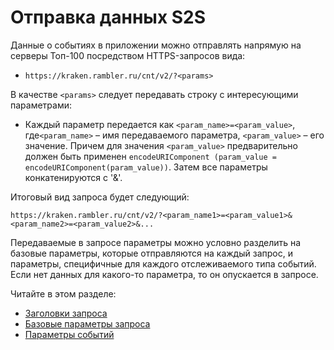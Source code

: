 # Отправка данных S2S

Данные о событиях в приложении можно отправлять напрямую на серверы Топ-100 посредством HTTPS-запросов вида:

* `https://kraken.rambler.ru/cnt/v2/?<params>`

В качестве `<params>` следует передавать строку с интересующими параметрами:

* Каждый параметр передается как `<param_name>=<param_value>`, где`<param_name>` – имя передаваемого параметра, `<param_value>` – его значение. Причем для значения `<param_value>` предварительно должен быть применен `encodeURIComponent (param_value = encodeURIComponent(param_value))`. Затем все параметры конкатенируются с '&'.

Итоговый вид запроса будет следующий:

`https://kraken.rambler.ru/cnt/v2/?<param_name1>=<param_value1>&<param_name2>=<param_value2>&...`

Передаваемые в запросе параметры можно условно разделить на базовые параметры, которые отправляются на каждый запрос, и параметры, специфичные для каждого отслеживаемого типа событий. Если нет данных для какого-то параметра, то он опускается в запросе.

Читайте в этом разделе:

* [Заголовки запроса](https://top-100-writer.gitbook.io/dokumentaciya-top-100-po-novoi-modeli-progress/nastroika-sbora-i-otpravki-dannykh/otpravka-dannykh-s2s/zagolovki-zaprosa)
* [Базовые параметры запроса](https://top-100-writer.gitbook.io/dokumentaciya-top-100-po-novoi-modeli-progress/nastroika-sbora-i-otpravki-dannykh/otpravka-dannykh-s2s/bazovye-parametry-zaprosa)
* [Параметры событий](https://top-100-writer.gitbook.io/dokumentaciya-top-100-po-novoi-modeli-progress/nastroika-sbora-i-otpravki-dannykh/otpravka-dannykh-s2s/parametry-sobytii)
